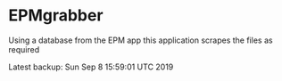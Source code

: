 # EPMgrabber
Using a database from the EPM app this application scrapes the files as required


Latest backup: Sun Sep 8 15:59:01 UTC 2019
